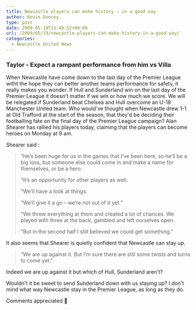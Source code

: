 ```yaml
---
title: Newcastle players can make history – in a good way
author: Kevin Doocey
type: post
date: 2009-05-19T15:49:52+00:00
url: /2009/05/19/newcastle-players-can-make-history-in-a-good-way/
categories:
  - Newcastle United News
---
```


### Taylor - Expect a rampant performance from him vs Villa

When Newcastle have come down to the last day of the Premier League witht the hope they can better another teams performance for safety, it really makes you wonder. If Hull and Sunderland win on the last day of the Premier League it doesn't matter if we win or how much we score. We will be relegated if Sunderland beat Chelsea and Hull overcome an U-18 Manchester United team. Who would've thought  when Newcastle drew 1-1 at Old Trafford at the start of the season, that they'd be deciding their footballing fate on the final day of the Premier League campaign? Alan Shearer has rallied his players today, claiming that the players can become heroes on Monday at 9 am.

Shearer said :

> “He’s been huge for us in the games that I’ve been here, so he’ll be a big loss, but someone else could come in and make a name for themselves, or be a hero.
>
> “It’s an opportunity for other players as well.
>
> “We’ll have a look at things.
>
> “We’ll give it a go – we’re not out of it yet.”
>
> “We threw everything at them and created a lot of chances. We played with three at the back, gambled and left ourselves open.
>
> “But in the second half I still believed we could get something.”

It also seems that Shearer is quietly confident that Newcastle can stay up.

> “We are up against it. But I’m sure there are still some twists and turns to come yet.”

Indeed we are up against it but which of Hull, Sunderland aren't?

Wouldn't it be sweet to send Sunderland down with us staying up? I don't mind what way Newcastle stay in the Premier League, as long as they do.

Comments appreciated 🙂
